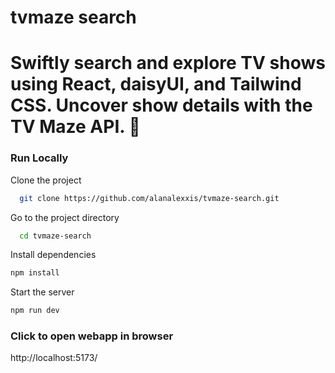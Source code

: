 # tvmaze search

# Swiftly search and explore TV shows using React, daisyUI, and Tailwind CSS. Uncover show details with the TV Maze API. 🚀

### Run Locally

Clone the project

```bash
  git clone https://github.com/alanalexxis/tvmaze-search.git
```

Go to the project directory

```bash
  cd tvmaze-search
```

Install dependencies

```bash
npm install
```

Start the server

```bash
npm run dev
```

### Click to open webapp in browser

http://localhost:5173/
